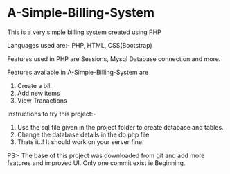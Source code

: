 # A-Simple-Billing-System
This is a very simple billing system created using PHP

Languages used are:-
PHP, HTML, CSS(Bootstrap)

Features used in PHP are Sessions, Mysql Database connection and more.

Features available in A-Simple-Billing-System are
1) Create a bill
2) Add new items
3) View Tranactions

Instructions to try this project:-
1) Use the sql file given in the project folder to create database and tables.
2) Change the database details in the db.php file
3) Thats it..! It should work on your server fine.

PS:- The base of this project was downloaded from git and add more features and improved UI. 
Only one commit exist ie Beginning.
